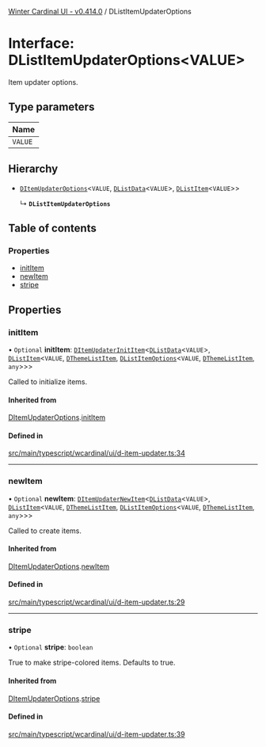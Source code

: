 [Winter Cardinal UI - v0.414.0](../index.md) / DListItemUpdaterOptions

# Interface: DListItemUpdaterOptions\<VALUE\>

Item updater options.

## Type parameters

| Name |
| :------ |
| `VALUE` |

## Hierarchy

- [`DItemUpdaterOptions`](DItemUpdaterOptions.md)\<`VALUE`, [`DListData`](DListData.md)\<`VALUE`\>, [`DListItem`](../classes/DListItem.md)\<`VALUE`\>\>

  ↳ **`DListItemUpdaterOptions`**

## Table of contents

### Properties

- [initItem](DListItemUpdaterOptions.md#inititem)
- [newItem](DListItemUpdaterOptions.md#newitem)
- [stripe](DListItemUpdaterOptions.md#stripe)

## Properties

### initItem

• `Optional` **initItem**: [`DItemUpdaterInitItem`](../index.md#ditemupdaterinititem)\<[`DListData`](DListData.md)\<`VALUE`\>, [`DListItem`](../classes/DListItem.md)\<`VALUE`, [`DThemeListItem`](DThemeListItem.md), [`DListItemOptions`](DListItemOptions.md)\<`VALUE`, [`DThemeListItem`](DThemeListItem.md), `any`\>\>\>

Called to initialize items.

#### Inherited from

[DItemUpdaterOptions](DItemUpdaterOptions.md).[initItem](DItemUpdaterOptions.md#inititem)

#### Defined in

[src/main/typescript/wcardinal/ui/d-item-updater.ts:34](https://github.com/winter-cardinal/winter-cardinal-ui/blob/v0.414.0/src/main/typescript/wcardinal/ui/d-item-updater.ts#L34)

___

### newItem

• `Optional` **newItem**: [`DItemUpdaterNewItem`](../index.md#ditemupdaternewitem)\<[`DListData`](DListData.md)\<`VALUE`\>, [`DListItem`](../classes/DListItem.md)\<`VALUE`, [`DThemeListItem`](DThemeListItem.md), [`DListItemOptions`](DListItemOptions.md)\<`VALUE`, [`DThemeListItem`](DThemeListItem.md), `any`\>\>\>

Called to create items.

#### Inherited from

[DItemUpdaterOptions](DItemUpdaterOptions.md).[newItem](DItemUpdaterOptions.md#newitem)

#### Defined in

[src/main/typescript/wcardinal/ui/d-item-updater.ts:29](https://github.com/winter-cardinal/winter-cardinal-ui/blob/v0.414.0/src/main/typescript/wcardinal/ui/d-item-updater.ts#L29)

___

### stripe

• `Optional` **stripe**: `boolean`

True to make stripe-colored items. Defaults to true.

#### Inherited from

[DItemUpdaterOptions](DItemUpdaterOptions.md).[stripe](DItemUpdaterOptions.md#stripe)

#### Defined in

[src/main/typescript/wcardinal/ui/d-item-updater.ts:39](https://github.com/winter-cardinal/winter-cardinal-ui/blob/v0.414.0/src/main/typescript/wcardinal/ui/d-item-updater.ts#L39)
